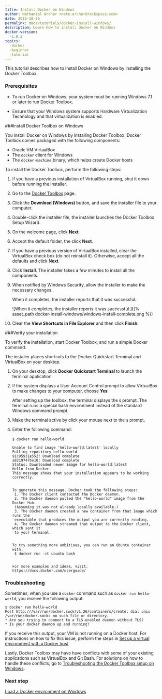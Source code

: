 ```yaml
---
title: Install Docker on Windows
author: Nathaniel Archer <nate.archer@rackspace.com>
date: 2015-10-26
permalink: docs/tutorials/docker-install-windows/
description: Learn how to install Docker on Windows
docker-version:
  -1.8.2
topics:
  -docker
  -beginner
  -tutorial
---
```


This tutorial describes how to install Docker on Windows by installing the Docker Toolbox.

### Prerequisites

* To run Docker on Windows, your system must be running Windows 7.1 or later to run Docker Toolbox.

* Ensure that your Windows system supports Hardware Virtualization Technology and that virtualization is enabled.

###Install Docker Toolbox on Windows

You install Docker on Windows by installing Docker Toolbox. Docker Toolbox comes packaged with the following components:

* Oracle VM VirtualBox
* The `docker` client for Windows
* The `docker-machine` binary, which helps create Docker hosts

To install the Docker Toolbox, perform the following steps:


1. If you have a previous installation of VirtualBox running, shut it down before running the installer.

2. Go to the [Docker Toolbox](https://www.docker.com/toolbox) page.

3. Click the **Download (Windows)** button, and save the installer file to your computer.

4. Double-click the installer file, the installer launches the Docker Toolbox Setup Wizard.

5. On the welcome page, click **Next**.

6. Accept the default folder, the click **Next**.

7. If you have a previous version of VirtualBox installed, clear the VirtualBox check box (do not reinstall it). Otherwise, accept all the defaults and click **Next**.

8. Click **Install**. 
    The installer takes a few minutes to install all the components.

9. When notified by Windows Security, allow the installer to make the necessary changes.

    When it completes, the installer reports that it was successful.

    ![When it completes, the installer reports it was successful.]({% asset_path docker-install-windows/windows-install-complete.png %})

11. Clear the **View Shortcuts in File Explorer** and then click **Finish**.

###Verify your installation

To verify the installation, start Docker Toolbox, and run a simple Docker command.

The installer places shortcuts to the Docker Quickstart Terminal and VirtualBox on your desktop.

1. On your desktop, click **Docker Quickstart Terminal** to launch the terminal application.

2. If the system displays a User Account Control prompt to allow VirtualBox to make changes to your computer, choose **Yes**.

    After setting up the toolbox, the terminal displays the ``$`` prompt. The terminal runs a special bash environment instead of the standard Windows command prompt.

3. Make the terminal active by click your mouse next to the ``$`` prompt.

4. Enter the following command:

    `$ docker run hello-world`
    ​
    ```
    Unable to find image 'hello-world:latest' locally
    Pulling repository hello-world
    91c95931e552: Download complete
    a8219747be10: Download complete
    Status: Downloaded newer image for hello-world:latest
    Hello from Docker.
    This message shows that your installation appears to be working correctly.
    ​
    ​
    To generate this message, Docker took the following steps:
     1. The Docker client contacted the Docker daemon.
     2. The Docker daemon pulled the "hello-world" image from the Docker Hub.
     (Assuming it was not already locally available.)
     3. The Docker daemon created a new container from that image which runs the
     executable that produces the output you are currently reading.
     4. The Docker daemon streamed that output to the Docker client, which sent it
     to your terminal.
    ​
    ​
    To try something more ambitious, you can run an Ubuntu container with:
     $ docker run -it ubuntu bash
    ​
    ​
    For more examples and ideas, visit:
    https://docs.docker.com/userguide/
   ```

### Troubleshooting

Sometimes, when you use a `docker` command such as `docker run hello-world`, you receive the following output:

```
$ docker run hello-world
Post http:///var/run/docker.sock/v1.20/containers/create: dial unix /var/run/docker.sock: no such file or directory.
* Are you trying to connect to a TLS-enabled daemon without TLS?
* Is your docker daemon up and running?
```

If you receive this output, your VM is not running on a Docker host. For instructions on how to fix this issue, perform the steps in [Set up a virtual environment with a Docker host](/docs/tutorials/set-up-docker-machine).

Lastly, Docker Toolbox may have have conflicts with some of your existing applications such as VirtualBox and Git Bash. For solutions on how to handle these conflicts, go to [Troubleshooting the Docker Toolbox setup on Windows](/docs/tutorials/troubleshooting-windos-docker-vm-startup/).

### Next step

[Load a Docker environment on Windows](/docs/tutorials/load-docker-environment-on-windows/)
